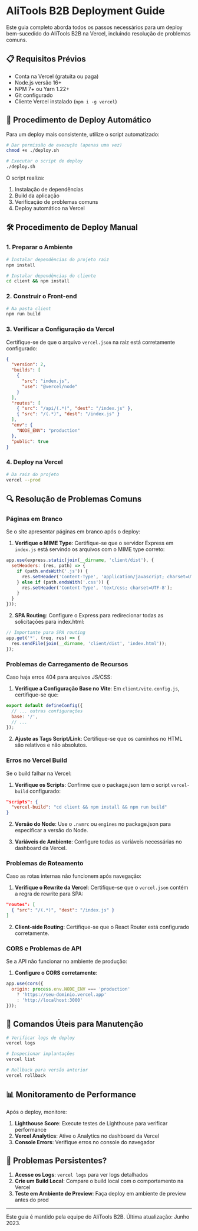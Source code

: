 # AliTools B2B Deployment Guide

Este guia completo aborda todos os passos necessários para um deploy bem-sucedido do AliTools B2B na Vercel, incluindo resolução de problemas comuns.

## 📋 Requisitos Prévios

- Conta na Vercel (gratuita ou paga)
- Node.js versão 16+
- NPM 7+ ou Yarn 1.22+
- Git configurado
- Cliente Vercel instalado (`npm i -g vercel`)

## 🚀 Procedimento de Deploy Automático

Para um deploy mais consistente, utilize o script automatizado:

```bash
# Dar permissão de execução (apenas uma vez)
chmod +x ./deploy.sh

# Executar o script de deploy
./deploy.sh
```

O script realiza:
1. Instalação de dependências
2. Build da aplicação
3. Verificação de problemas comuns
4. Deploy automático na Vercel

## 🛠️ Procedimento de Deploy Manual

### 1. Preparar o Ambiente

```bash
# Instalar dependências do projeto raiz
npm install

# Instalar dependências do cliente
cd client && npm install
```

### 2. Construir o Front-end

```bash
# Na pasta client
npm run build
```

### 3. Verificar a Configuração da Vercel

Certifique-se de que o arquivo `vercel.json` na raiz está corretamente configurado:

```json
{
  "version": 2,
  "builds": [
    { 
      "src": "index.js",
      "use": "@vercel/node"
    }
  ],
  "routes": [
    { "src": "/api/(.*)", "dest": "/index.js" },
    { "src": "/(.*)", "dest": "/index.js" }
  ],
  "env": {
    "NODE_ENV": "production"
  },
  "public": true
}
```

### 4. Deploy na Vercel

```bash
# Da raiz do projeto
vercel --prod
```

## 🔍 Resolução de Problemas Comuns

### Páginas em Branco

Se o site apresentar páginas em branco após o deploy:

1. **Verifique o MIME Type**: Certifique-se que o servidor Express em `index.js` está servindo os arquivos com o MIME type correto:

```javascript
app.use(express.static(join(__dirname, 'client/dist'), {
  setHeaders: (res, path) => {
    if (path.endsWith('.js')) {
      res.setHeader('Content-Type', 'application/javascript; charset=UTF-8');
    } else if (path.endsWith('.css')) {
      res.setHeader('Content-Type', 'text/css; charset=UTF-8');
    }
  }
}));
```

2. **SPA Routing**: Configure o Express para redirecionar todas as solicitações para index.html:

```javascript
// Importante para SPA routing
app.get('*', (req, res) => {
  res.sendFile(join(__dirname, 'client/dist', 'index.html'));
});
```

### Problemas de Carregamento de Recursos

Caso haja erros 404 para arquivos JS/CSS:

1. **Verifique a Configuração Base no Vite**: Em `client/vite.config.js`, certifique-se que:
```javascript
export default defineConfig({
  // ... outras configurações
  base: '/',
  // ...
});
```

2. **Ajuste as Tags Script/Link**: Certifique-se que os caminhos no HTML são relativos e não absolutos.

### Erros no Vercel Build

Se o build falhar na Vercel:

1. **Verifique os Scripts**: Confirme que o package.json tem o script `vercel-build` configurado:
```json
"scripts": {
  "vercel-build": "cd client && npm install && npm run build"
}
```

2. **Versão do Node**: Use o `.nvmrc` ou `engines` no package.json para especificar a versão do Node.

3. **Variáveis de Ambiente**: Configure todas as variáveis necessárias no dashboard da Vercel.

### Problemas de Roteamento

Caso as rotas internas não funcionem após navegação:

1. **Verifique o Rewrite da Vercel**: Certifique-se que o `vercel.json` contém a regra de rewrite para SPA:
```json
"routes": [
  { "src": "/(.*)", "dest": "/index.js" }
]
```

2. **Client-side Routing**: Certifique-se que o React Router está configurado corretamente.

### CORS e Problemas de API

Se a API não funcionar no ambiente de produção:

1. **Configure o CORS corretamente**:
```javascript
app.use(cors({
  origin: process.env.NODE_ENV === 'production' 
    ? 'https://seu-dominio.vercel.app' 
    : 'http://localhost:3000'
}));
```

## 🔄 Comandos Úteis para Manutenção

```bash
# Verificar logs de deploy
vercel logs

# Inspecionar implantações 
vercel list

# Rollback para versão anterior
vercel rollback
```

## 📊 Monitoramento de Performance

Após o deploy, monitore:

1. **Lighthouse Score**: Execute testes de Lighthouse para verificar performance
2. **Vercel Analytics**: Ative o Analytics no dashboard da Vercel
3. **Console Errors**: Verifique erros no console do navegador

## 🛑 Problemas Persistentes?

1. **Acesse os Logs**: `vercel logs` para ver logs detalhados
2. **Crie um Build Local**: Compare o build local com o comportamento na Vercel
3. **Teste em Ambiente de Preview**: Faça deploy em ambiente de preview antes do prod

---

Este guia é mantido pela equipe do AliTools B2B. Última atualização: Junho 2023. 